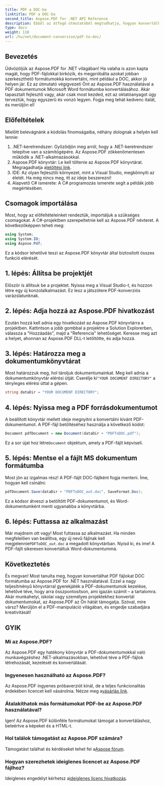 ```yaml
---
title: PDF a DOC-ba
linktitle: PDF a DOC-ba
second_title: Aspose.PDF for .NET API Reference
description: Ebből az átfogó útmutatóból megtudhatja, hogyan konvertálhat PDF-et DOC formátumba az Aspose.PDF for .NET használatával. Lépésről lépésre útmutatók és tippek mellékelve.
type: docs
weight: 110
url: /hu/net/document-conversion/pdf-to-doc/
---
```

## Bevezetés

Üdvözöljük az Aspose.PDF for .NET világában! Ha valaha is azon kapta magát, hogy PDF-fájlokkal birkózik, és megpróbálta azokat jobban szerkeszthető formátumokká konvertálni, mint például a DOC, akkor jó helyen jár. Ez az útmutató végigvezeti Önt az Aspose.PDF használatával a PDF dokumentumok Microsoft Word formátumba konvertálásához. Akár tapasztalt fejlesztő vagy, akár csak most kezded, ezt az oktatóanyagot úgy terveztük, hogy egyszerű és vonzó legyen. Fogja meg tehát kedvenc italát, és merüljön el!

## Előfeltételek

Mielőtt belevágnánk a kódolás finomságaiba, néhány dolognak a helyén kell lennie:

1. .NET-keretrendszer: Győződjön meg arról, hogy a .NET-keretrendszer telepítve van a számítógépére. Az Aspose.PDF zökkenőmentesen működik a .NET-alkalmazásokkal.
2.  Aspose.PDF könyvtár: Le kell töltenie az Aspose.PDF könyvtárat. Megragadhatja a[letöltési link](https://releases.aspose.com/pdf/net/).
3. IDE: Az olyan fejlesztői környezet, mint a Visual Studio, megkönnyíti az életét. Ha még nincs meg, itt az ideje beszerezni!
4. Alapvető C# ismerete: A C# programozás ismerete segít a példák jobb megértésében.

## Csomagok importálása

Most, hogy az előfeltételeinket rendeztük, importáljuk a szükséges csomagokat. A C#-projektben szerepeltetnie kell az Aspose.PDF névteret. A következőképpen teheti meg:

```csharp
using System;
using System.IO;
using Aspose.Pdf;
```

Ez a kódsor lehetővé teszi az Aspose.PDF könyvtár által biztosított összes funkció elérését.

## 1. lépés: Állítsa be projektjét

Először is állítsuk be a projektet. Nyissa meg a Visual Studio-t, és hozzon létre egy új konzolalkalmazást. Ez lesz a játszótere PDF-konverziós varázslatunknak.

## 2. lépés: Adja hozzá az Aspose.PDF hivatkozást

Ezután hozzá kell adnia egy hivatkozást az Aspose.PDF könyvtárra a projektben. Kattintson a jobb gombbal a projektre a Solution Explorerben, válassza a "Hozzáadás", majd a "Referencia" lehetőséget. Keresse meg azt a helyet, ahonnan az Aspose.PDF DLL-t letöltötte, és adja hozzá.

## 3. lépés: Határozza meg a dokumentumkönyvtárat

 Most határozzuk meg, hol tároljuk dokumentumainkat. Meg kell adnia a dokumentumkönyvtár elérési útját. Cserélje ki`"YOUR DOCUMENT DIRECTORY"` a tényleges elérési úttal a gépen.

```csharp
string dataDir = "YOUR DOCUMENT DIRECTORY";
```

## 4. lépés: Nyissa meg a PDF forrásdokumentumot

A beállított könyvtár mellett ideje megnyitni a konvertálni kívánt PDF-dokumentumot. A PDF-fájl betöltéséhez használja a következő kódot:

```csharp
Document pdfDocument = new Document(dataDir + "PDFToDOC.pdf");
```

 Ez a sor újat hoz létre`Document` objektum, amely a PDF-fájlt képviseli.

## 5. lépés: Mentse el a fájlt MS dokumentum formátumba

Most jön az izgalmas rész! A PDF-fájlt DOC-fájlként fogja menteni. Íme, hogyan kell csinálni:

```csharp
pdfDocument.Save(dataDir + "PDFToDOC_out.doc", SaveFormat.Doc);
```

Ez a kódsor átveszi a betöltött PDF-dokumentumot, és Word-dokumentumként menti ugyanabba a könyvtárba.

## 6. lépés: Futtassa az alkalmazást

Már majdnem ott vagy! Most futtassa az alkalmazást. Ha minden megfelelően van beállítva, egy új nevű fájlnak kell megjelennie`PDFToDOC_out.doc` a megadott könyvtárban. Nyisd ki, és íme! A PDF-fájlt sikeresen konvertáltuk Word-dokumentummá.

## Következtetés

És megvan! Most tanulta meg, hogyan konvertálhat PDF fájlokat DOC formátumba az Aspose.PDF for .NET használatával. Ezzel a nagy teljesítményű könyvtárral gyerekjáték a PDF-dokumentumok kezelése, lehetővé téve, hogy arra összpontosítson, ami igazán számít – a tartalomra. Akár munkahelyi, iskolai vagy személyes projektekhez konvertál dokumentumokat, az Aspose.PDF az Ön hátát támogatja. Szóval, mire vársz? Merüljön el a PDF-manipuláció világában, és engedje szabadjára kreativitását!

## GYIK

### Mi az Aspose.PDF?
Az Aspose.PDF egy hatékony könyvtár a PDF-dokumentumokkal való munkavégzéshez .NET-alkalmazásokban, lehetővé téve a PDF-fájlok létrehozását, kezelését és konvertálását.

### Ingyenesen használható az Aspose.PDF?
 Az Aspose.PDF ingyenes próbaverziót kínál, de a teljes funkcionalitás érdekében licencet kell vásárolnia. Nézze meg a[vásárlás link](https://purchase.aspose.com/buy).

### Átalakíthatok más formátumokat PDF-be az Aspose.PDF használatával?
Igen! Az Aspose.PDF különféle formátumokat támogat a konvertáláshoz, beleértve a képeket és a HTML-t.

### Hol találok támogatást az Aspose.PDF számára?
 Támogatást találhat és kérdéseket tehet fel a[Aspose fórum](https://forum.aspose.com/c/pdf/10).

### Hogyan szerezhetek ideiglenes licencet az Aspose.PDF fájlhoz?
 Ideiglenes engedélyt kérhetsz a[ideiglenes licenc hivatkozás](https://purchase.aspose.com/temporary-license/).